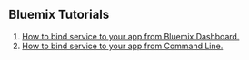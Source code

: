 ## Bluemix Tutorials

1. [How to bind service to your app from Bluemix Dashboard.](/bind_service_dashboard)
1. [How to bind service to your app from Command Line.](/bind_service_cl)
